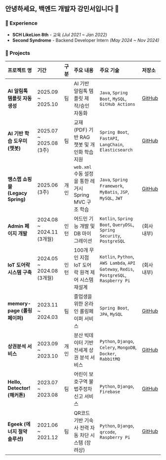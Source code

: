 

<!--
**mseo39/mseo39** is a ✨ _special_ ✨ repository because its `README.md` (this file) appears on your GitHub profile.

Here are some ideas to get you started:

- 🔭 I’m currently working on ...
- 🌱 I’m currently learning ...
- 👯 I’m looking to collaborate on ...
- 🤔 I’m looking for help with ...
- 💬 Ask me about ...
- 📫 How to reach me: ...
- 😄 Pronouns: ...
- ⚡ Fun fact: ...

Welcome to my page😊
<br>I'm a backend developer using a python-based framework
안녕하세요, 백엔드 개발자 강민서입니다🌱<br>
고등학교 1학년 때, 소프트웨어야 놀자에 참여하면서 코딩을 처음 배우게 되었고, 내 손으로 상상을 현실로 구현할 수 있다는 매력에 빠져 개발자의 꿈을 키우게 되었습니다.<br>
현재는 파이썬 기반의 프레임워크를 사용하여 웹 개발을 하면서 꿈을 키우고 있습니다😊

### 🔍 About Me
<div style="display: flex;">
    <a href="https://opposite-salmon-b2c.notion.site/564313067bb344719ae115a646a898e6" target="_blank"><img src="https://img.shields.io/badge/Notion-000000?style=for-the-badge&logo=notion&logoColor=white" width="60" height="20"/></a>
    <a href="https://velog.io/@mseo39" target="_blank"><img src="https://img.shields.io/badge/Velog-20c997?style=flat-square&logo=Vimeo&logoColor=white" width="60" height="20"/></a>
</div>

### ⚒ My Tech Stack
![Django](https://img.shields.io/badge/-Django-092E20?style=for-the-badge&logo=Django&logoColor=white)
![Git](https://img.shields.io/badge/-Git-F05032?style=for-the-badge&logo=git&logoColor=white)
-->

## 안녕하세요, 백엔드 개발자 강민서입니다 👋

### 🌱 Experience
- **SCH LikeLion 8th** - 교육 *(Jul 2021 ~ Jan 2022)*<br>
- **Second Syndrome** - Backend Developer Intern *(May 2024 ~ Nov 2024)*<br>

### 🔬 Projects

| **프로젝트 명** | **기간** | **구분** | **주요 내용** | **주요 기술** | **저장소** |
| :--- | :--- | :--- | :--- | :--- | :--- |
| **AI 알림톡 템플릿 자동 생성** | 2025.09 \~ 2025.10 | 팀 | AI 기반 알림톡 템플릿 제작/승인 자동화 | `Java`, `Spring Boot`, `MySQL`, `GitHub Actions` | [GitHub](https://github.com/jober3/jober-BE) |
| **AI 기반 학습 도우미 (챗봇)** | 2025.07 \~ 2025.08 (3주)| 팀 | 교재(PDF) 기반 RAG 챗봇 및 개인화 학습 지원 | `Spring Boot`, `FastAPI`, `LangChain`, `Elasticsearch` | [GitHub](https://github.com/PersonaBook/persona-book) |
| **땡스랩 쇼핑몰 (Legacy Spring)** | 2025.06 (3주)| 개인 | `web.xml` 수동 설정을 통한 레거시 Spring MVC 구조 학습 | `Java`, `Spring Framework`, `MyBatis`, `JSP`, `MySQL`, `JWT` | [GitHub](https://github.com/THANKSRAP) |
| **Admin 페이지 개발** | 2024.08 \~ 2024.11 (3개월)| 인턴 | 어드민 기능 개발 및 DB 마이그레이션 | `Kotlin`, `Spring Boot`, `QueryDSL`, `Spring Security`, `PostgreSQL` | (회사 내부) |
| **IoT 도어락 시스템 구축** | 2024.05 \~ 2024.08 (3개월)| 인턴 | 100개 무인 지점 IoT 도어락 원격 제어 시스템 재설계 | `Kotlin`, `Python`, `AWS Lambda`, `API Gateway`, `Redis`, `PostgreSQL`, `Raspberry Pi` | (회사 내부) |
| **memory-page (롤링페이퍼)** | 2023.11 \~ 2024.03 | 팀 | 졸업생을 위한 온라인 롤링페이퍼 서비스 | `Spring Boot`, `JPA`, `MySQL` | [GitHub](https://github.com/memory-page/memory-page-backend) |
| **상권분석 서비스** | 2023.09 \~ 2023.10 | 개인 | 분산 빅데이터 기반 전세계 상권 분석 서비스 | `Python`, `Django`, `Celery`, `MongoDB`, `Docker`, `RabbitMQ` | [GitHub](https://github.com/mseo39/Commercial-Area-Analysis) |
| **Hello, Detector! (해커톤)** | 2023.07 \~ 2023.08 | 팀 | 어린이 보호구역 불법주정차 신고 서비스 | `Python`, `Django`, `Firebase` | [GitHub](https://github.com/mseo39/3M_server) |
| **Egeek (에너지 절약 솔루션)** | 2021.06 \~ 2021.12 | 팀 | QR코드 기반 기숙사 전력 자동 차단 시스템 (장려상) | `Python`, `Django`, `qrcode`, `Raspberry Pi` | [GitHub](https://github.com/mseo39/egeek) |
